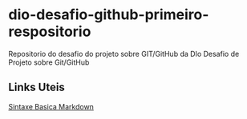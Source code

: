# dio-desafio-github-primeiro-respositorio
Repositorio do desafio do projeto sobre GIT/GitHub da DIo
Desafio de Projeto sobre Git/GitHub

## Links Uteis
[Sintaxe Basica Markdown](https://www.markdownguide.org/basic-syntax/)
